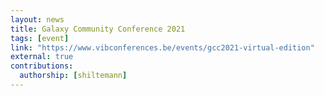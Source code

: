 ```yaml
---
layout: news
title: Galaxy Community Conference 2021
tags: [event]
link: "https://www.vibconferences.be/events/gcc2021-virtual-edition"
external: true
contributions:
  authorship: [shiltemann]
---
```


